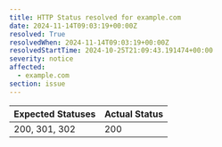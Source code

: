 ```yaml
---
title: HTTP Status resolved for example.com
date: 2024-11-14T09:03:19+00:00Z
resolved: True
resolvedWhen: 2024-11-14T09:03:19+00:00Z
resolvedStartTime: 2024-10-25T21:09:43.191474+00:00
severity: notice
affected:
  - example.com
section: issue
---
```


| Expected Statuses | Actual Status  |
|-------------------|----------------|
| 200, 301, 302 | 200 |
